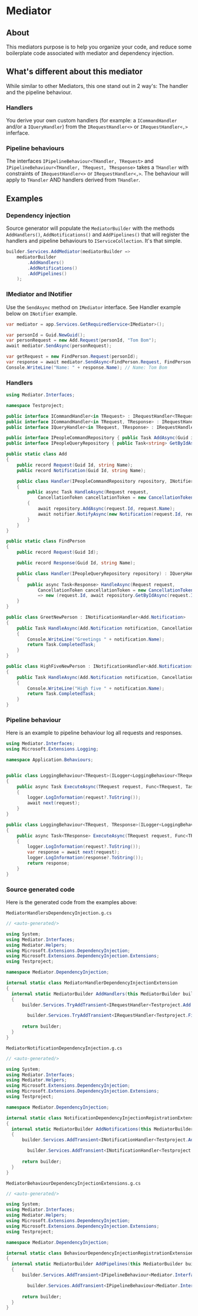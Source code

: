 # Mediator

## About
This mediators purpose is to help you organize your code, and reduce some boilerplate code associated with mediator and dependency injection.

## What's different about this mediator
While similar to other Mediators, this one stand out in 2 way's: The handler and the pipeline behaviour.

### Handlers
You derive your own custom handlers (for example: a `ICommandHandler` and/or a `IQueryHandler`) from the `IRequestHandler<>` or `IRequestHandler<,>` inferface.

### Pipeline behaviours
The interfaces `IPipelineBehaviour<THandler, TRequest>` and `IPipelineBehaviour<THandler, TRequest, TResponse>` takes a `THandler` with constraints of `IRequestHandler<>` or `IRequestHandler<,>`.
The behaviour will apply to `THandler` AND handlers derived from `THandler`.


## Examples

### Dependency injection
Source generator will populate the `MediatorBuilder` with the methods `AddHandlers()`, `AddNotifications()` and `AddPipelines()`
that will register the handlers and pipeline behaviours to `IServiceCollection`. It's that simple.
```c#
builder.Services.AddMediator(mediatorBuilder =>
    mediatorBuilder
        .AddHandlers()
        .AddNotifications()
        .AddPipelines()
    );
```

### IMediator and INotifier
Use the `SendAsync` method on `IMediator` interface. See Handler example below on `INotifier` example.
```c#
var mediator = app.Services.GetRequiredService<IMediator>();

var personId = Guid.NewGuid();
var personRequest = new Add.Request(personId, "Tom Bom");
await mediator.SendAsync(personRequest);

var getRequest = new FindPerson.Request(personId);
var response = await mediator.SendAsync<FindPerson.Request, FindPerson.Response>(getRequest);
Console.WriteLine("Name: " + response.Name); // Name: Tom Bom
```

### Handlers
```c#
using Mediator.Interfaces;

namespace Testproject;

public interface ICommandHandler<in TRequest> : IRequestHandler<TRequest>;
public interface ICommandHandler<in TRequest, TResponse> : IRequestHandler<TRequest, TResponse>;
public interface IQueryHandler<in TRequest, TResponse> : IRequestHandler<TRequest, TResponse>;

public interface IPeopleCommandRepository { public Task AddAsync(Guid id, string newName); }
public interface IPeopleQueryRepository { public Task<string> GetByIdAsync(Guid id); }

public static class Add
{
    public record Request(Guid Id, string Name);
    public record Notification(Guid Id, string Name);

    public class Handler(IPeopleCommandRepository repository, INotifier notifier) : ICommandHandler<Request>
    {
        public async Task HandleAsync(Request request,
            CancellationToken cancellationToken = new CancellationToken())
        {
            await repository.AddAsync(request.Id, request.Name);
            await notifier.NotifyAsync(new Notification(request.Id, request.Name), cancellationToken);
        }
    }
}

public static class FindPerson
{
    public record Request(Guid Id);

    public record Response(Guid Id, string Name);

    public class Handler(IPeopleQueryRepository repository) : IQueryHandler<Request, Response>
    {
        public async Task<Response> HandleAsync(Request request,
            CancellationToken cancellationToken = new CancellationToken())
            => new (request.Id, await repository.GetByIdAsync(request.Id));
    }
}

public class GreetNewPerson : INotificationHandler<Add.Notification>
{
    public Task HandleAsync(Add.Notification notification, CancellationToken cancellationToken = new CancellationToken())
    {
        Console.WriteLine("Greetings " + notification.Name);
        return Task.CompletedTask;
    }
}

public class HighFiveNewPerson : INotificationHandler<Add.Notification>
{
    public Task HandleAsync(Add.Notification notification, CancellationToken cancellationToken = new CancellationToken())
    {
        Console.WriteLine("High five " + notification.Name);
        return Task.CompletedTask;
    }
}
```

### Pipeline behaviour
Here is an example to pipeline behaviour log all requests and responses. 
```c#
using Mediator.Interfaces;
using Microsoft.Extensions.Logging;

namespace Application.Behaviours;


public class LoggingBehaviour<TRequest>(ILogger<LoggingBehaviour<TRequest>> logger) : IPipelineBehaviour<IRequestHandler<TRequest>, TRequest>
{
    public async Task ExecuteAsync(TRequest request, Func<TRequest, Task> next, CancellationToken cancellationToken)
    {
        logger.LogInformation(request?.ToString());
        await next(request);
    }
}

public class LoggingBehaviour<TRequest, TResponse>(ILogger<LoggingBehaviour<TRequest, TResponse>> logger) : IPipelineBehaviour<IRequestHandler<TRequest, TResponse>, TRequest, TResponse>
{
    public async Task<TResponse> ExecuteAsync(TRequest request, Func<TRequest, Task<TResponse>> next, CancellationToken cancellationToken)
    {
        logger.LogInformation(request?.ToString());
        var response = await next(request);
        logger.LogInformation(response?.ToString());
        return response;
    }
}
```

### Source generated code
Here is the generated code from the examples above:

`MediatorHandlersDependencyInjection.g.cs`
```c#
// <auto-generated/>

using System;
using Mediator.Interfaces;
using Mediator.Helpers;
using Microsoft.Extensions.DependencyInjection;
using Microsoft.Extensions.DependencyInjection.Extensions;
using Testproject;

namespace Mediator.DependencyInjection;

internal static class MediatorHandlerDependencyInjectionExtension
{
  internal static MediatorBuilder AddHandlers(this MediatorBuilder builder)
  {
      builder.Services.TryAddTransient<IRequestHandler<Testproject.Add.Request>, Testproject.Add.Handler>();

		builder.Services.TryAddTransient<IRequestHandler<Testproject.FindPerson.Request, Testproject.FindPerson.Response>, Testproject.FindPerson.Handler>();
      
      return builder;
  }
}
```

`MediatorNotificationDependencyInjection.g.cs`
```c#
// <auto-generated/>

using System;
using Mediator.Interfaces;
using Mediator.Helpers;
using Microsoft.Extensions.DependencyInjection;
using Microsoft.Extensions.DependencyInjection.Extensions;
using Testproject;

namespace Mediator.DependencyInjection;

internal static class NotificationDependencyInjectionRegistrationExtensions
{
  internal static MediatorBuilder AddNotifications(this MediatorBuilder builder)
  {
      builder.Services.AddTransient<INotificationHandler<Testproject.Add.Notification>, Testproject.GreetNewPerson>();

		builder.Services.AddTransient<INotificationHandler<Testproject.Add.Notification>, Testproject.HighFiveNewPerson>();
      
      return builder;
  }
}
```

`MediatorBehaviourDependencyInjectionExtensions.g.cs`
```c#
// <auto-generated/>

using System;
using Mediator.Interfaces;
using Mediator.Helpers;
using Microsoft.Extensions.DependencyInjection;
using Microsoft.Extensions.DependencyInjection.Extensions;
using Testproject;

namespace Mediator.DependencyInjection;

internal static class BehaviourDependencyInjectionRegistrationExtensions
{
  internal static MediatorBuilder AddPipelines(this MediatorBuilder builder)
  {
      builder.Services.AddTransient<IPipelineBehaviour<Mediator.Interfaces.IRequestHandler<Testproject.Add.Request>, Testproject.Add.Request>, LoggingBehaviour<Testproject.Add.Request>>();

		builder.Services.AddTransient<IPipelineBehaviour<Mediator.Interfaces.IRequestHandler<Testproject.FindPerson.Request, Testproject.FindPerson.Response>, Testproject.FindPerson.Request, Testproject.FindPerson.Response>, LoggingBehaviour<Testproject.FindPerson.Request, Testproject.FindPerson.Response>>();
      
      return builder;
  }
}
```
